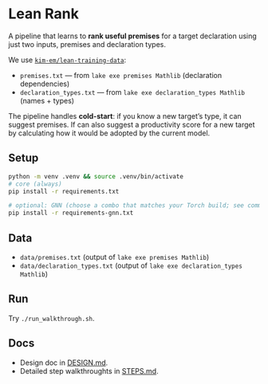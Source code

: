 # Lean Rank

A pipeline that learns to **rank useful premises** for a target declaration using just two inputs, premises and declaration types.

We use [`kim-em/lean-training-data`](https://github.com/kim-em/lean-training-data):
- `premises.txt` — from `lake exe premises Mathlib` (declaration dependencies)
- `declaration_types.txt` — from `lake exe declaration_types Mathlib` (names + types)

The pipeline handles **cold-start**: if you know a new target’s type, it can suggest premises.
If can also suggest a productivity score for a new target by calculating how it would be adopted by the current model.

## Setup

```bash
python -m venv .venv && source .venv/bin/activate
# core (always)
pip install -r requirements.txt

# optional: GNN (choose a combo that matches your Torch build; see comments inside)
pip install -r requirements-gnn.txt
```

## Data

- `data/premises.txt` (output of `lake exe premises Mathlib`)
- `data/declaration_types.txt` (output of `lake exe declaration_types Mathlib`)

## Run

Try `./run_walkthrough.sh`.

## Docs

- Design doc in [DESIGN.md](DESIGN.md).
- Detailed step walkthroughts in [STEPS.md](STEPS.md).


